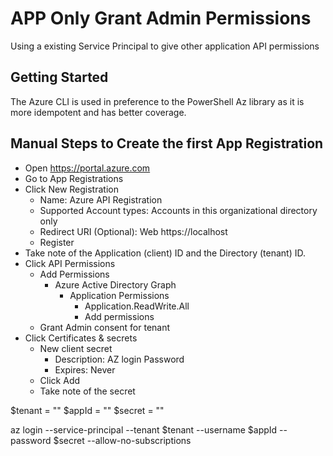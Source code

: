 # APP Only Grant Admin Permissions

Using a existing Service Principal to give other application API permissions

## Getting Started
The Azure CLI is used in preference to the PowerShell Az library as it is more idempotent and has better coverage.

## Manual Steps to Create the first App Registration
- Open https://portal.azure.com
- Go to App Registrations
- Click New Registration
    - Name: Azure API Registration
    - Supported Account types: Accounts in this organizational directory only
    - Redirect URI (Optional): Web https://localhost
    - Register
- Take note of the Application (client) ID and the Directory (tenant) ID.
- Click API Permissions
    - Add Permissions
        - Azure Active Directory Graph
            - Application Permissions
                - Application.ReadWrite.All
                - Add permissions
    - Grant Admin consent for tenant
- Click Certificates & secrets
    - New client secret
        - Description: AZ login Password
        - Expires: Never
    - Click Add
    - Take note of the secret


$tenant = ""
$appId = ""
$secret = ""

az login --service-principal --tenant $tenant --username $appId --password $secret --allow-no-subscriptions


